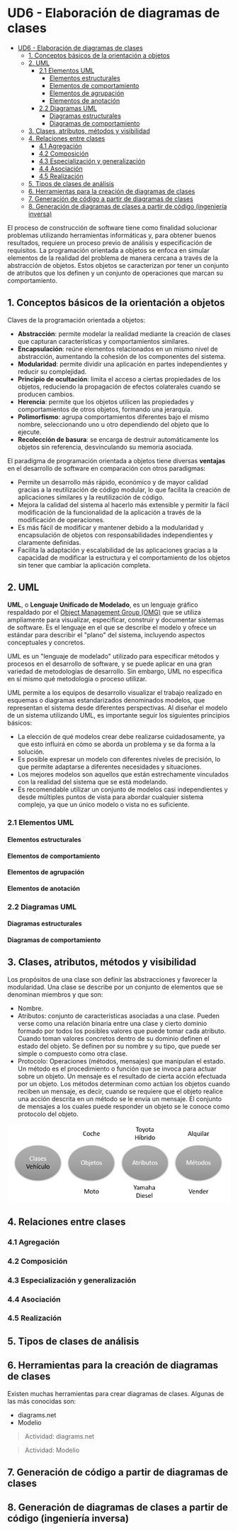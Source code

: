 # UD6 - Elaboración de diagramas de clases

- [UD6 - Elaboración de diagramas de clases](#ud6---elaboración-de-diagramas-de-clases)
  - [1. Conceptos básicos de la orientación a objetos](#1-conceptos-básicos-de-la-orientación-a-objetos)
  - [2. UML](#2-uml)
    - [2.1 Elementos UML](#21-elementos-uml)
      - [Elementos estructurales](#elementos-estructurales)
      - [Elementos de comportamiento](#elementos-de-comportamiento)
      - [Elementos de agrupación](#elementos-de-agrupación)
      - [Elementos de anotación](#elementos-de-anotación)
    - [2.2 Diagramas UML](#22-diagramas-uml)
      - [Diagramas estructurales](#diagramas-estructurales)
      - [Diagramas de comportamiento](#diagramas-de-comportamiento)
  - [3. Clases, atributos, métodos y visibilidad](#3-clases-atributos-métodos-y-visibilidad)
  - [4. Relaciones entre clases](#4-relaciones-entre-clases)
    - [4.1 Agregación](#41-agregación)
    - [4.2 Composición](#42-composición)
    - [4.3 Especialización y generalización](#43-especialización-y-generalización)
    - [4.4 Asociación](#44-asociación)
    - [4.5 Realización](#45-realización)
  - [5. Tipos de clases de análisis](#5-tipos-de-clases-de-análisis)
  - [6. Herramientas para la creación de diagramas de clases](#6-herramientas-para-la-creación-de-diagramas-de-clases)
  - [7. Generación de código a partir de diagramas de clases](#7-generación-de-código-a-partir-de-diagramas-de-clases)
  - [8. Generación de diagramas de clases a partir de código (ingeniería inversa)](#8-generación-de-diagramas-de-clases-a-partir-de-código-ingeniería-inversa)

El proceso de construcción de software tiene como finalidad solucionar problemas utilizando herramientas informáticas y, para obtener buenos resultados, requiere un proceso previo de análisis y especificación de requisitos. La programación orientada a objetos se enfoca en simular elementos de la realidad del problema de manera cercana a través de la abstracción de objetos. Estos objetos se caracterizan por tener un conjunto de atributos que los definen y un conjunto de operaciones que marcan su comportamiento.

## 1. Conceptos básicos de la orientación a objetos

Claves de la programación orientada a objetos:
- **Abstracción**: permite modelar la realidad mediante la creación de clases que capturan características y comportamientos similares.
- **Encapsulación**: reúne elementos relacionados en un mismo nivel de abstracción, aumentando la cohesión de los componentes del sistema.
- **Modularidad**: permite dividir una aplicación en partes independientes y reducir su complejidad.
- **Principio de ocultación**: limita el acceso a ciertas propiedades de los objetos, reduciendo la propagación de efectos colaterales cuando se producen cambios.
- **Herencia**: permite que los objetos utilicen las propiedades y comportamientos de otros objetos, formando una jerarquía.
- **Polimorfismo**: agrupa comportamientos diferentes bajo el mismo nombre, seleccionando uno u otro dependiendo del objeto que lo ejecute.
- **Recolección de basura**: se encarga de destruir automáticamente los objetos sin referencia, desvinculando su memoria asociada.

El paradigma de programación orientada a objetos tiene diversas **ventajas** en el desarrollo de software en comparación con otros paradigmas:

- Permite un desarrollo más rápido, económico y de mayor calidad gracias a la reutilización de código modular, lo que facilita la creación de aplicaciones similares y la reutilización de código.
- Mejora la calidad del sistema al hacerlo más extensible y permitir la fácil modificación de la funcionalidad de la aplicación a través de la modificación de operaciones.
- Es más fácil de modificar y mantener debido a la modularidad y encapsulación de objetos con responsabilidades independientes y claramente definidas.
- Facilita la adaptación y escalabilidad de las aplicaciones gracias a la capacidad de modificar la estructura y el comportamiento de los objetos sin tener que cambiar la aplicación completa.

## 2. UML
__UML__, o __Lenguaje Unificado de Modelado__, es un lenguaje gráfico respaldado por el [Object Management Group (OMG)](https://es.wikipedia.org/wiki/Object_Management_Group) que se utiliza ampliamente para visualizar, especificar, construir y documentar sistemas de software. Es el lenguaje en el que se describe el modelo y ofrece un estándar para describir el "plano" del sistema, incluyendo aspectos conceptuales y concretos.

UML es un "lenguaje de modelado" utilizado para especificar métodos y procesos en el desarrollo de software, y se puede aplicar en una gran variedad de metodologías de desarrollo. Sin embargo, UML no especifica en sí mismo qué metodología o proceso utilizar.

UML permite a los equipos de desarrollo visualizar el trabajo realizado en esquemas o diagramas estandarizados denominados modelos, que representan el sistema desde diferentes perspectivas. Al diseñar el modelo de un sistema utilizando UML, es importante seguir los siguientes principios básicos:
- La elección de qué modelos crear debe realizarse cuidadosamente, ya que esto influirá en cómo se aborda un problema y se da forma a la solución.
- Es posible expresar un modelo con diferentes niveles de precisión, lo que permite adaptarse a diferentes necesidades y situaciones.
- Los mejores modelos son aquellos que están estrechamente vinculados con la realidad del sistema que se está modelando.
- Es recomendable utilizar un conjunto de modelos casi independientes y desde múltiples puntos de vista para abordar cualquier sistema complejo, ya que un único modelo o vista no es suficiente.

### 2.1 Elementos UML

#### Elementos estructurales

#### Elementos de comportamiento

#### Elementos de agrupación

#### Elementos de anotación

### 2.2 Diagramas UML

#### Diagramas estructurales

#### Diagramas de comportamiento

## 3. Clases, atributos, métodos y visibilidad

Los propósitos de una clase son definir las abstracciones y favorecer la modularidad. Una clase se describe por un conjunto de elementos que se denominan miembros y que son:
- Nombre.
- Atributos: conjunto de características asociadas a una clase. Pueden verse como una relación binaria entre una clase y cierto dominio formado por todos los posibles valores que puede tomar cada atributo. Cuando toman valores concretos dentro de su dominio definen el estado del objeto. Se definen por su nombre y su tipo, que puede ser simple o compuesto como otra clase.
- Protocolo: Operaciones (métodos, mensajes) que manipulan el estado. Un método es el procedimiento o función que se invoca para actuar sobre un objeto. Un mensaje es el resultado de cierta acción efectuada por un objeto. Los métodos determinan como actúan los objetos cuando reciben un mensaje, es decir, cuando se requiere que el objeto realice una acción descrita en un método se le envía un mensaje. El conjunto de mensajes a los cuales puede responder un objeto se le conoce como protocolo del objeto.

![](img/POO.png)

## 4. Relaciones entre clases

### 4.1 Agregación

### 4.2 Composición

### 4.3 Especialización y generalización

### 4.4 Asociación

### 4.5 Realización

## 5. Tipos de clases de análisis


## 6. Herramientas para la creación de diagramas de clases

Existen muchas herramientas para crear diagramas de clases. Algunas de las más conocidas son:
- diagrams.net
- Modelio

> Actividad: diagrams.net

> Actividad: Modelio

## 7. Generación de código a partir de diagramas de clases


## 8. Generación de diagramas de clases a partir de código (ingeniería inversa)

